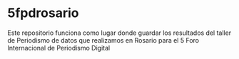 5fpdrosario
===========

Este repositorio funciona como lugar donde guardar los resultados del taller de Periodismo de datos que realizamos en Rosario para el 5 Foro Internacional de Periodismo Digital